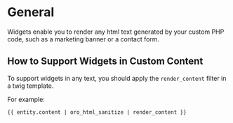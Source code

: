 # General

Widgets enable you to render any html text generated by your custom PHP code, such as a marketing banner or a contact form.

## How to Support Widgets in Custom Content

To support widgets in any text, you should apply the `render_content` filter in a twig template.
 
 For example:
 
  ````twig
  {{ entity.content | oro_html_sanitize | render_content }}
  ````
